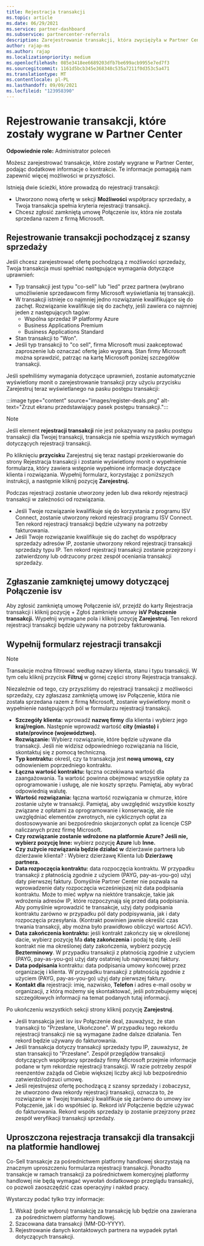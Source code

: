 ```yaml
---
title: Rejestracja transakcji
ms.topic: article
ms.date: 06/29/2021
ms.service: partner-dashboard
ms.subservice: partnercenter-referrals
description: Zarejestrowanie transakcji, która zwyciężyła w Partner Center, ułatwia firmie Microsoft zapewnienie większej liczby możliwości w przyszłości.
author: rajap-ms
ms.author: rajap
ms.localizationpriority: medium
ms.openlocfilehash: 085e3418ee6689203dfb7be699acb9955e7ed7f3
ms.sourcegitcommit: 1161d5bcb345e368348c535a7211f0d353c5a471
ms.translationtype: MT
ms.contentlocale: pl-PL
ms.lasthandoff: 09/09/2021
ms.locfileid: "123958390"
---
```

# <a name="register-deals-youve-won-in-partner-center"></a>Rejestrowanie transakcji, które zostały wygrane w Partner Center

**Odpowiednie role:** Administrator poleceń

Możesz zarejestrować transakcje, które zostały wygrane w Partner Center, podając dodatkowe informacje o kontrakcie. Te informacje pomagają nam zapewnić więcej możliwości w przyszłości.

Istnieją dwie ścieżki, które prowadzą do rejestracji transakcji:

- Utworzono nową ofertę w sekcji **Możliwości** współpracy sprzedaży, a Twoja transakcja spełnia kryteria rejestracji transakcji.
- Chcesz zgłosić zamkniętą umowę Połączenie isv, która nie została sprzedana razem z firmą Microsoft.

## <a name="register-a-deal-originating-from-a-co-sell-opportunity"></a>Rejestrowanie transakcji pochodzącej z szansy sprzedaży

Jeśli chcesz zarejestrować ofertę pochodzącą z możliwości sprzedaży, Twoja transakcja musi spełniać następujące wymagania dotyczące uprawnień:

- Typ transakcji jest typu "co-sell" lub "led" przez partnera (wybrano umożliwienie sprzedawcom firmy Microsoft wyświetlania tej transakcji).
- W transakcji istnieje co najmniej jedno rozwiązanie kwalifikujące się do zachęt. Rozwiązanie kwalifikuje się do zachęty, jeśli zawiera co najmniej jeden z następujących tagów:
  - Wspólna sprzedaż IP platformy Azure
  - Business Applications Premium
  - Business Applications Standard
- Stan transakcji to "Won".
- Jeśli typ transakcji to "co sell", firma Microsoft musi zaakceptować zaproszenie lub oznaczać ofertę jako wygraną. Stan firmy Microsoft można sprawdzić, patrząc na kartę Microsoft poniżej szczegółów transakcji.

Jeśli spełniliśmy wymagania dotyczące uprawnień, zostanie automatycznie wyświetlony monit o zarejestrowanie transakcji przy użyciu przycisku Zarejestruj teraz wyświetlanego na pasku postępu transakcji: 

:::image type="content" source="images/register-deals.png" alt-text="Zrzut ekranu przedstawiający pasek postępu transakcji.":::

> [!NOTE]
> Jeśli element **rejestracji transakcji** nie jest pokazywany na pasku postępu transakcji dla Twojej transakcji, transakcja nie spełnia wszystkich wymagań dotyczących rejestracji transakcji.

Po kliknięciu **przycisku** Zarejestruj się teraz nastąpi przekierowanie do strony Rejestracja transakcji i zostanie wyświetlony monit o wypełnienie formularza, który zawiera wstępnie wypełnione informacje dotyczące klienta i rozwiązania. Wypełnij formularz, korzystając z poniższych instrukcji, a następnie kliknij pozycję **Zarejestruj.**

Podczas rejestracji zostanie utworzony jeden lub dwa rekordy rejestracji transakcji w zależności od rozwiązania.

- Jeśli Twoje rozwiązanie kwalifikuje się do korzystania z programu ISV Connect, zostanie utworzony rekord rejestracji programu ISV Connect. Ten rekord rejestracji transakcji będzie używany na potrzeby fakturowania.
- Jeśli Twoje rozwiązanie kwalifikuje się do zachęt do współpracy sprzedaży adresów IP, zostanie utworzony rekord rejestracji transakcji sprzedaży typu IP. Ten rekord rejestracji transakcji zostanie przejrzony i zatwierdzony lub odrzucony przez zespół oceniania transakcji sprzedaży.

## <a name="report-a-closed-isv-connect-deal"></a>Zgłaszanie zamkniętej umowy dotyczącej Połączenie isv

Aby zgłosić zamkniętą umowę Połączenie isV, przejdź do karty Rejestracja transakcji i kliknij pozycję + Zgłoś zamknięte umowy  **isV Połączenie transakcji.** Wypełnij wymagane pola i kliknij pozycję **Zarejestruj.** Ten rekord rejestracji transakcji będzie używany na potrzeby fakturowania.

## <a name="fill-out-the-deal-registration-form"></a>Wypełnij formularz rejestracji transakcji

> [!NOTE]
> Transakcje można filtrować według nazwy klienta, stanu i typu transakcji. W tym celu kliknij przycisk **Filtruj** w górnej części strony Rejestracja transakcji.

Niezależnie od tego, czy przyszliśmy do rejestracji transakcji z możliwości sprzedaży, czy zgłaszasz zamkniętą umowę isv Połączenie, która nie została sprzedana razem z firmą Microsoft, zostanie wyświetlony monit o wypełnienie następujących pól w formularzu rejestracji transakcji.

- **Szczegóły klienta:** wprowadź **nazwę firmy** dla klienta i wybierz jego **kraj/region.** Następnie wprowadź wartość **city (miasto)** **i state/province (województwo).**
- **Rozwiązanie:** Wybierz rozwiązanie, które będzie używane dla transakcji. Jeśli nie widzisz odpowiedniego rozwiązania na liście, skontaktuj się z pomocą techniczną.
- **Typ kontraktu:** określ, czy ta transakcja jest **nową umową,** **czy** odnowieniem poprzedniego kontraktu.
- **Łączna wartość kontraktu:** łączna oczekiwana wartość dla zaangażowania. Ta wartość powinna obejmować wszystkie opłaty za oprogramowanie i usługę, ale nie koszty sprzętu. Pamiętaj, aby wybrać odpowiednią walutę.
- **Wartość rozwiązania:** łączna wartość rozwiązania w chmurze, które zostanie użyte w transakcji. Pamiętaj, aby uwzględnić wszystkie koszty związane z opłatami za oprogramowanie i konserwację, ale nie uwzględniać elementów zwrotnych, nie cyklicznych opłat za dostosowywanie ani bezpośrednio skojarzonych opłat za licencje CSP naliczanych przez firmę Microsoft.
- **Czy rozwiązanie zostanie wdrożone na platformie Azure? Jeśli nie, wybierz pozycję Inne:** wybierz pozycję **Azure** lub **Inne.**
- **Czy zużycie rozwiązania będzie działać w** dzierżawie partnera lub dzierżawie klienta? : Wybierz dzierżawę Klienta lub  **Dzierżawę partnera.**
- **Data rozpoczęcia kontraktu:** data rozpoczęcia kontraktu. W przypadku transakcji z płatnością zgodnie z użyciem (PAYG, pay-as-you-go) użyj daty pierwszej faktury. Domyślnie Partner Center nie pozwala na wprowadzenie daty rozpoczęcia wcześniejszej niż data podpisania kontraktu. Może to mieć wpływ na niektóre transakcje, takie jak wdrożenia adresów IP, które rozpoczynają się przed datą podpisania. Aby pomyślnie wprowadzić te transakcje, użyj  daty podpisania kontraktu zarówno w przypadku pól daty podpisywania, jak i daty rozpoczęcia przesyłania. (Kontrakt powinien jawnie określić czas trwania transakcji, aby można było prawidłowo obliczyć wartość ACV).
- **Data zakończenia kontraktu:** jeśli kontrakt zakończy się w określonej dacie, wybierz pozycję Ma **datę zakończenia** i podaj tę datę. Jeśli kontrakt nie ma określonej daty zakończenia, wybierz pozycję **Bezterminowy**. W przypadku transakcji z płatnością zgodnie z użyciem (PAYG, pay-as-you-go) użyj daty ostatniej lub najnowszej faktury.
- **Data podpisania** kontraktu: data podpisania umowy końcowej przez organizację i klienta. W przypadku transakcji z płatnością zgodnie z użyciem (PAYG, pay-as-you-go) użyj daty pierwszej faktury.
- **Kontakt dla** rejestracji: imię, nazwisko,  **Telefon** i  adres e-mail osoby w organizacji, z którą możemy się skontaktować, jeśli potrzebujemy więcej szczegółowych informacji na temat podanych tutaj informacji. 

Po ukończeniu wszystkich sekcji strony kliknij pozycję **Zarejestruj**.

- Jeśli transakcja jest isv isv Połączenie deal, zauważysz, że stan transakcji to "Przesłane, Ukończone". W przypadku tego rekordu rejestracji transakcji nie są wymagane żadne dalsze działania. Ten rekord będzie używany do fakturowania.
- Jeśli transakcja dotyczy transakcji sprzedaży typu IP, zauważysz, że stan transakcji to "Przesłane". Zespół przeglądów transakcji dotyczących współpracy sprzedaży firmy Microsoft przejmie informacje podane w tym rekordzie rejestracji transakcji. W razie potrzeby zespół reenzentów zażąda od Ciebie większej liczby akcji lub bezpośrednio zatwierdzi/odrzuci umowę.
- Jeśli rejestrujesz ofertę pochodzącą z szansy sprzedaży i zobaczysz, że utworzono dwa rekordy rejestracji transakcji, oznacza to, że rozwiązanie w Twojej transakcji kwalifikuje się zarówno do umowy isv Połączenie, jak i do współsieć ip. Rekord isV Połączenie będzie używać do fakturowania. Rekord współs sprzedaży ip zostanie przejrzony przez zespół weryfikacji transakcji sprzedaży.

## <a name="simplified-deal-registration-for-commercial-marketplace-transactions"></a>Uproszczona rejestracja transakcji dla transakcji na platformie handlowej

Co-Sell transakcje za pośrednictwem [](/azure/marketplace/) platformy handlowej skorzystają na znacznym uproszczeniu formularza rejestracji transakcji.  Ponadto transakcje w ramach transakcji za pośrednictwem komercyjnej platformy handlowej nie będą wymagać wywołań dodatkowego przeglądu transakcji, co pozwoli zaoszczędzić czas operacyjny i nakład pracy.

Wystarczy podać tylko trzy informacje:

1. Wskaż (pole wyboru) transakcję za transakcję lub będzie ona zawierana za pośrednictwem platformy handlowej.
2. Szacowana data transakcji (MM-DD-YYYY).
3. Rejestrowanie danych kontaktowych partnera na wypadek pytań dotyczących transakcji.
